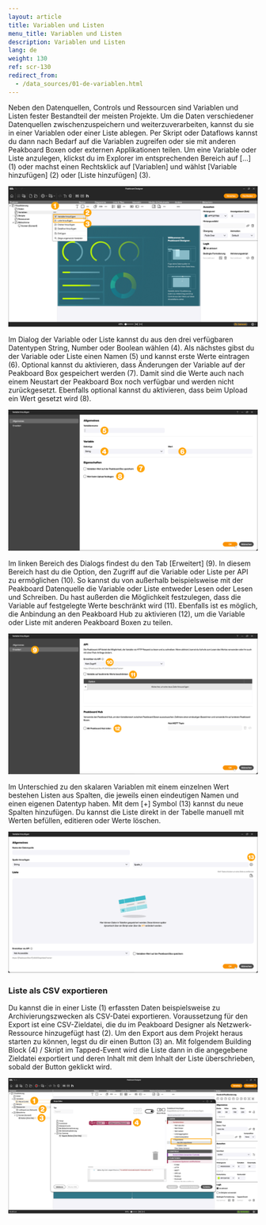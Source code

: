 ```yaml
---
layout: article
title: Variablen und Listen
menu_title: Variablen und Listen
description: Variablen und Listen
lang: de
weight: 130
ref: scr-130
redirect_from:
  - /data_sources/01-de-variablen.html
---
```


Neben den Datenquellen, Controls und Ressourcen sind Variablen und Listen fester Bestandteil der meisten Projekte. Um die Daten verschiedener Datenquellen zwischenzuspeichern und weiterzuverarbeiten, kannst du sie in einer Variablen oder einer Liste ablegen. Per Skript oder Dataflows kannst du dann nach Bedarf auf die Variablen zugreifen oder sie mit anderen Peakboard Boxen oder externen Applikationen teilen.
Um eine Variable oder Liste anzulegen, klickst du im Explorer im entsprechenden Bereich auf [...] (1) oder machst einen Rechtsklick auf [Variablen] und wählst [Variable hinzufügen] (2) oder [Liste hinzufügen] (3).

![Variable oder Liste anlegen](/assets/images/scripting/variables/de_add-variable.png)

Im Dialog der Variable oder Liste kannst du aus den drei verfügbaren Datentypen String, Number oder Boolean wählen (4). Als nächstes gibst du der Variable oder Liste einen Namen (5) und kannst erste Werte eintragen (6). Optional kannst du aktivieren, dass Änderungen der Variable auf der Peakboard Box gespeichert werden (7). Damit sind die Werte auch nach einem Neustart der Peakboard Box noch verfügbar und werden nicht zurückgesetzt. Ebenfalls optional kannst du aktivieren, dass beim Upload ein Wert gesetzt wird (8).

![Dialog Variable oder Liste](/assets/images/scripting/variables/de_dialog.png)

Im linken Bereich des Dialogs findest du den Tab [Erweitert] (9). In diesem Bereich hast du die Option, den Zugriff auf die Variable oder Liste per API zu ermöglichen (10). So kannst du von außerhalb beispielsweise mit der Peakboard Datenquelle die Variable oder Liste entweder Lesen oder Lesen und Schreiben. Du hast außerden die Möglichkeit festzulegen, dass die Variable auf festgelegte Werte beschränkt wird (11). Ebenfalls ist es möglich, die Anbindung an den Peakboard Hub zu aktivieren (12), um die Variable oder Liste mit anderen Peakboard Boxen zu teilen.

![Erweitert](/assets/images/scripting/variables/de_advanced.png)

Im Unterschied zu den skalaren Variablen mit einem einzelnen Wert bestehen Listen aus Spalten, die jeweils einen eindeutigen Namen und einen eigenen Datentyp haben. Mit dem [+] Symbol (13) kannst du neue Spalten hinzufügen. Du kannst die Liste direkt in der Tabelle manuell mit Werten befüllen, editieren oder Werte löschen.

![Listen](/assets/images/scripting/variables/de_lists.png)

### Liste als CSV exportieren

Du kannst die in einer Liste (1) erfassten Daten beispielsweise zu Archivierungszwecken als CSV-Datei exportieren.
Voraussetzung für den Export ist eine CSV-Zieldatei, die du im Peakboard Designer als Netzwerk-Ressource hinzugefügt hast (2).
Um den Export aus dem Projekt heraus starten zu können, legst du dir einen Button (3) an. Mit folgendem Building Block (4) / Skript im Tapped-Event wird die Liste dann in die angegebene Zieldatei exportiert und deren Inhalt mit dem Inhalt der Liste überschrieben, sobald der Button geklickt wird.

![CSV Export](/assets/images/scripting/variables/de_csv-export.png)
